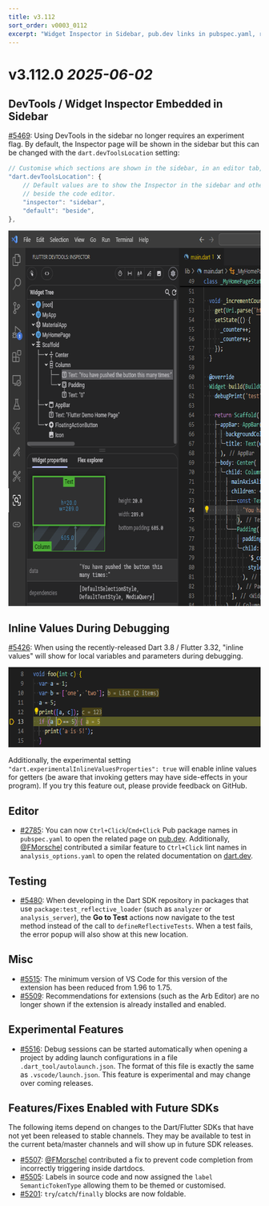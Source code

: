 ```yaml
---
title: v3.112
sort_order: v0003_0112
excerpt: "Widget Inspector in Sidebar, pub.dev links in pubspec.yaml, reduced VS Code minimum version"
---
```


# v3.112.0 _2025-06-02_

## DevTools / Widget Inspector Embedded in Sidebar

[#5469](https://github.com/Dart-Code/Dart-Code/issues/5469): Using DevTools in the sidebar no longer requires an experiment flag. By default, the Inspector page will be shown in the sidebar but this can be changed with the `dart.devToolsLocation` setting:

```js
// Customise which sections are shown in the sidebar, in an editor tab, or external browser.
"dart.devToolsLocation": {
	// Default values are to show the Inspector in the sidebar and others
	// beside the code editor.
	"inspector": "sidebar",
	"default": "beside",
},
```

<img loading="lazy" src="/images/release_notes/v3.108/devtools_sidebar.png" width="700" height="750" />

## Inline Values During Debugging

[#5426](https://github.com/Dart-Code/Dart-Code/issues/5426): When using the recently-released Dart 3.8 / Flutter 3.32, "inline values" will show for local variables and parameters during debugging.

<img loading="lazy" src="/images/release_notes/v3.108/inline_values.png" width="680" height="160" />

Additionally, the experimental setting `"dart.experimentalInlineValuesProperties": true` will enable inline values for getters (be aware that invoking getters may have side-effects in your program). If you try this feature out, please provide feedback on GitHub.

## Editor

- [#2785](https://github.com/Dart-Code/Dart-Code/issues/2785): You can now `Ctrl+Click`/`Cmd+Click` Pub package names in `pubspec.yaml` to open the related page on [pub.dev](https://pub.dev/). Additionally, [@FMorschel](https://github.com/FMorschel) contributed a similar feature to `Ctrl+Click` lint names in `analysis_options.yaml` to open the related documentation on [dart.dev](https://dart.dev/).

## Testing

- [#5480](https://github.com/Dart-Code/Dart-Code/issues/5480): When developing in the Dart SDK repository in packages that use `package:test_reflective_loader` (such as `analyzer` or `analysis_server`), the **Go to Test** actions now navigate to the test method instead of the call to `defineReflectiveTests`. When a test fails, the error popup will also show at this new location.

## Misc

- [#5515](https://github.com/Dart-Code/Dart-Code/issues/5515): The minimum version of VS Code for this version of the extension has been reduced from 1.96 to 1.75.
- [#5509](https://github.com/Dart-Code/Dart-Code/issues/5509): Recommendations for extensions (such as the Arb Editor) are no longer shown if the extension is already installed and enabled.

## Experimental Features

- [#5516](https://github.com/Dart-Code/Dart-Code/issues/5516): Debug sessions can be started automatically when opening a project by adding launch configurations in a file `.dart_tool/autolaunch.json`. The format of this file is exactly the same as `.vscode/launch.json`. This feature is experimental and may change over coming releases.

## Features/Fixes Enabled with Future SDKs

The following items depend on changes to the Dart/Flutter SDKs that have not yet been released to stable channels. They may be available to test in the current beta/master channels and will show up in future SDK releases.

- [#5507](https://github.com/Dart-Code/Dart-Code/issues/5507): [@FMorschel](https://github.com/FMorschel) contributed a fix to prevent code completion from incorrectly triggering inside dartdocs.
- [#5505](https://github.com/Dart-Code/Dart-Code/issues/5505): Labels in source code and now assigned the `label` `SemanticTokenType` allowing them to be themed or customised.
- [#5201](https://github.com/Dart-Code/Dart-Code/issues/5201): `try`/`catch`/`finally` blocks are now foldable.

